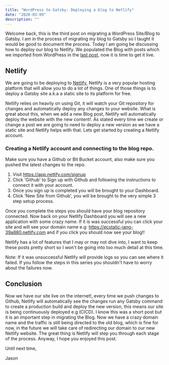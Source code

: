 ```yaml
---
title: "WordPress to Gatsby: Deploying a blog to Netlify"
date: "2020-03-09"
description: ""
---
```


Welcome back, this is the third post on migrating a WordPress Site/Blog to Gatsby. I am in the process of migrating my blog to Gatsby so I taught it would be good to document the process. Today I am going be discussing how to deploy our blog to Netlify. We populated the Blog with posts which we imported from WordPress in the [last post](https://link-to-last-post.com), now it is time to get it live.

## Netlify

We are going to be deploying to [Netlify](https://www.netlify.com/), Netlify is a very popular hosting platform that will allow you to do a lot of things. One of those things is to deploy a Gatsby site a.k.a a static site to its platform for free.

Netlify relies on heavily on using Git, it will watch your Git repository for changes and automatically deploy any changes to your website. What is great about this, when we add a new Blog post, Netlify will automatically deploy the website with the new content!. As stated every time we create or change a post we are going to need to deploy a new version as we have a static site and Netlify helps with that. Lets get started by creating a Netlify account.

### Creating a Netlify account and connecting to the blog repo.

Make sure you have a Github or Bit Bucket account, also make sure you pushed the latest changes to the repo.

1. Visit https://app.netlify.com/signup
2. Click 'Github' to Sign up with Github and following the instructions to connect it with your account.
3. Once you sign up is completed you will be brought to your Dashboard.
4. Click 'New Site from Github', you will be brought to the very simple 3 step setup process.

Once you complete the steps you should have your blog repository connected. Now back on your Netlify Dashboard you will see a new application with some crazy name. If it is was successful you can click your site and will see your domain name e.g: https://ecstatic-jang-39a880.netlify.com and if you click you should now see your blog!!

Netlify has a lot of features that I may or may not dive into, I want to keep these posts pretty short so I won't be going into too much detail at this time.

Note: If it was unsuccessful Netlify will provide logs so you can see where it failed. If you follow the steps in this series you shouldn't have to worry about the failures now.

## Conclusion

Now we have our site live on the internet!, every time we push changes to Github, Netlify will automatically see the changes run any Gatsby command to create a production build and deploy the new version, this means our site is being continuously deployed e.g (CICD). I know this was a short post but it is an important step in migrating the Blog. Now we have a crazy domain name and the traffic is still being directed to the old blog, which is fine for now, in the future we will take care of redirecting our domain to our new Netlify website. The great thing is Netlify will step you through each stage of the process. Anyway, I hope you enjoyed this post.

Until next time,

Jason